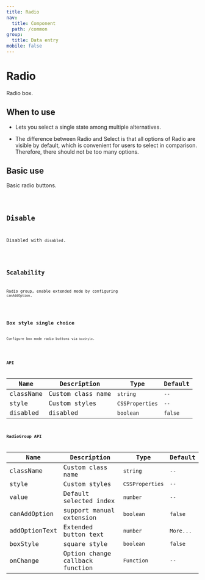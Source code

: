 ```yaml
---
title: Radio
nav:
  title: Component
  path: /common
group:
  title: Data entry
mobile: false
---
```


# Radio

Radio box.

## When to use

- Lets you select a single state among multiple alternatives.

- The difference between Radio and Select is that all options of Radio are visible by default, which is convenient for users to select in comparison. Therefore, there should not be too many options.

## Basic use

Basic radio buttons.

<code src="./demos/index1.tsx" />

## Disable

Disabled with `disabled`.

<code src="./demos/index2.tsx" />

## Scalability

Radio group, enable extended mode by configuring `canAddOption`.

<code src="./demos/index3.tsx" />

## Box style single choice

Configure box mode radio buttons via `boxStyle`.

<code src="./demos/index4.tsx" />

## API

| Name      | Description       | Type            | Default |
| --------- | ----------------- | --------------- | ------- |
| className | Custom class name | `string`        | `--`    |
| style     | Custom styles     | `CSSProperties` | `--`    |
| disabled  | disabled          | `boolean`       | `false` |

## RadioGroup API

| Name          | Description                     | Type            | Default   |
| ------------- | ------------------------------- | --------------- | --------- |
| className     | Custom class name               | `string`        | `--`      |
| style         | Custom styles                   | `CSSProperties` | `--`      |
| value         | Default selected index          | `number`        | `--`      |
| canAddOption  | support manual extension        | `boolean`       | `false`   |
| addOptionText | Extended button text            | `number`        | `More...` |
| boxStyle      | square style                    | `boolean`       | `false`   |
| onChange      | Option change callback function | `Function`      | `--`      |
